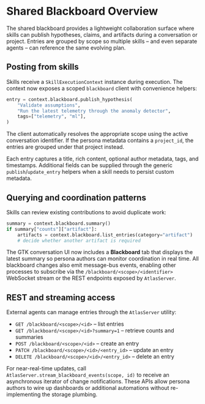 # Shared Blackboard Overview

The shared blackboard provides a lightweight collaboration surface where skills
can publish hypotheses, claims, and artifacts during a conversation or project.
Entries are grouped by scope so multiple skills – and even separate agents – can
reference the same evolving plan.

## Posting from skills

Skills receive a `SkillExecutionContext` instance during execution.  The context
now exposes a scoped `blackboard` client with convenience helpers:

```python
entry = context.blackboard.publish_hypothesis(
    "Validate assumptions",
    "Run the latest telemetry through the anomaly detector",
    tags=["telemetry", "ml"],
)
```

The client automatically resolves the appropriate scope using the active
conversation identifier.  If the persona metadata contains a `project_id`, the
entries are grouped under that project instead.

Each entry captures a title, rich content, optional author metadata, tags, and
timestamps.  Additional fields can be supplied through the generic
`publish`/`update_entry` helpers when a skill needs to persist custom metadata.

## Querying and coordination patterns

Skills can review existing contributions to avoid duplicate work:

```python
summary = context.blackboard.summary()
if summary["counts"]["artifact"]:
    artifacts = context.blackboard.list_entries(category="artifact")
    # decide whether another artifact is required
```

The GTK conversation UI now includes a **Blackboard** tab that displays the
latest summary so persona authors can monitor coordination in real time.  All
blackboard changes also emit message-bus events, enabling other processes to
subscribe via the `/blackboard/<scope>/<identifier>` WebSocket stream or the REST
endpoints exposed by `AtlasServer`.

## REST and streaming access

External agents can manage entries through the `AtlasServer` utility:

- `GET /blackboard/<scope>/<id>` – list entries
- `GET /blackboard/<scope>/<id>?summary=1` – retrieve counts and summaries
- `POST /blackboard/<scope>/<id>` – create an entry
- `PATCH /blackboard/<scope>/<id>/<entry_id>` – update an entry
- `DELETE /blackboard/<scope>/<id>/<entry_id>` – delete an entry

For near-real-time updates, call `AtlasServer.stream_blackboard_events(scope, id)`
to receive an asynchronous iterator of change notifications.  These APIs allow
persona authors to wire up dashboards or additional automations without
re-implementing the storage plumbing.
